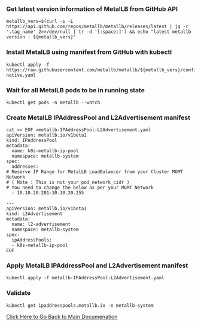 ### Get latest version information of MetalLB from GitHub API
```
metallb_vers=$(curl -s -L https://api.github.com/repos/metallb/metallb/releases/latest | jq -r '.tag_name' 2>>/dev/null | tr -d '[:space:]') && echo "latest metallb version : ${metallb_vers}"
```
### Install MetalLB using manifest from GitHub with kubectl
```
kubectl apply -f https://raw.githubusercontent.com/metallb/metallb/${metallb_vers}/config/manifests/metallb-native.yaml
```
### Wait for all MetalLB pods to be in running state
```
kubectl get pods -n metallb --watch
```
### Create MetalLB IPAddressPool and L2Advertisement manifest
```
cat << EOF >metallb-IPAddressPool-L2Advertisement.yaml
apiVersion: metallb.io/v1beta1
kind: IPAddressPool
metadata:
  name: k8s-metallb-ip-pool
  namespace: metallb-system
spec:
  addresses:
# Reserve IP Range for MetalLB LoadBalancer from your Cluster MGMT Network
# ( Note : This is not your pod_network_cidr )
# You need to change the below as per your MGMT Network
  - 10.10.20.201-10.10.20.255

---
apiVersion: metallb.io/v1beta1
kind: L2Advertisement
metadata:
  name: l2-advertisement
  namespace: metallb-system
spec:
  ipAddressPools:
  - k8s-metallb-ip-pool
EOF
```
### Apply MetalLB IPAddressPool and L2Advertisement manifest
```
kubectl apply -f metallb-IPAddressPool-L2Advertisement.yaml
```
### Validate
```
kubectl get ipaddresspools.metallb.io -n metallb-system
```
[Click Here to Go Back to Main Documenation](manual-install-k8s-cluster.md#step-click-here-to-configure-metallb-for-your-cluster)

